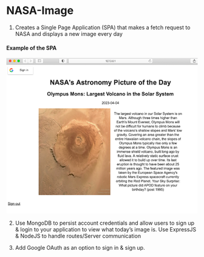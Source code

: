 # NASA-Image

1. Creates a Single Page Application (SPA) that makes a fetch request to NASA and displays a new image every day

#### Example of the SPA
![Alt text](/Image/Sample.png?raw=true "Optional Title")

2. Use MongoDB to persist account credentials and allow users to sign up & login to your application to view what today’s image is. Use ExpressJS & NodeJS to handle routes/Server communication

3. Add Google OAuth as an option to sign in & sign up.
